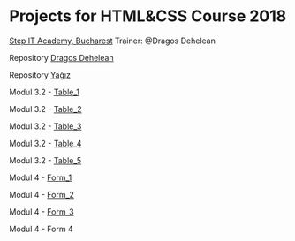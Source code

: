 # Projects for HTML&CSS Course 2018
[Step IT Academy, Bucharest](https://itstep.ro/)
Trainer: @Dragos Dehelean

<p>Repository <a href="https://github.com/dragosdehelean/HTML-CSS_FT2">Dragos Dehelean</a></p>
<p>Repository <a href="https://github.com/renown93/Stepit2018">Yağız</a></p>

<p>Modul 3.2 - <a href="https://thunder889.github.io/Step-IT/Modul%203.2/Index.html">Table_1</a></p>
<p>Modul 3.2 - <a href="https://thunder889.github.io/Step-IT/Modul%203.2/Index2.html">Table_2</a></p>
<p>Modul 3.2 - <a href="https://thunder889.github.io/Step-IT/Modul%203.2/Index3.html">Table_3</a></p>
<p>Modul 3.2 - <a href="https://thunder889.github.io/Step-IT/Modul%203.2/Index4.html">Table_4</a></p>
<p>Modul 3.2 - <a href="https://thunder889.github.io/Step-IT/Modul%203.2/Index5.html">Table_5</a></p>

<p>Modul 4 - <a href="https://thunder889.github.io/Step-IT/Modul%204.0/Index.html">Form_1</a></p>
<p>Modul 4 - <a href="https://thunder889.github.io/Step-IT/Modul%204.0/Index2.html">Form_2</a></p>
<p>Modul 4 - <a href="https://thunder889.github.io/Step-IT/Modul%204.0/Index3.html">Form_3</a></p>
<p>Modul 4 - Form 4 <a href=""></a></p>

